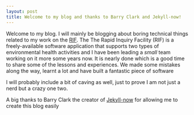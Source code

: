 ```yaml
---
layout: post
title: Welcome to my blog and thanks to Barry Clark and Jekyll-now!
---
```

Welcome to my blog. I will mainly be blogging about boring technical things related to my work on the [RIF](https://github.com/smallAreaHealthStatisticsUnit/rapidInquiryFacility). The The Rapid Inquiry Facility (RIF) is a freely-available software application that supports two types of environmental health activities and I have been leading a *small* team working on it more some years now. It is nearly done which is a good time to share some of the lessons and experiences. We made some mistakes along the way, learnt a lot and have built a fantastic piece of software

I will probably include a bit of caving as well, just to prove I am not just a nerd but a crazy one two.

A big thanks to Barry Clark the creator of [Jekyll-now](https://github.com/barryclark/jekyll-now) for allowing me to create this blog easily
